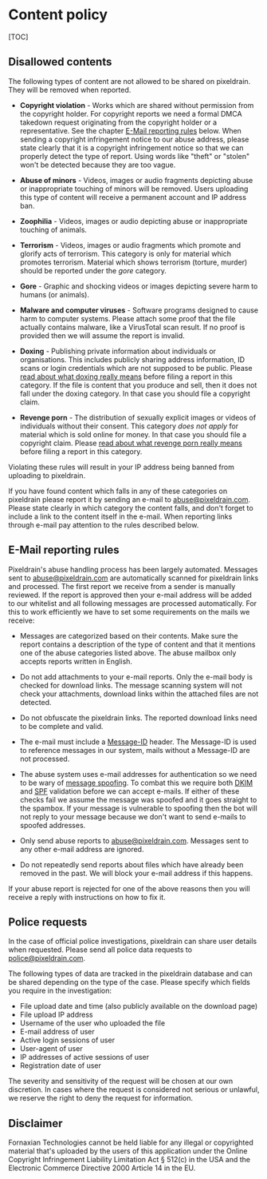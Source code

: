 # Content policy

[TOC]

## Disallowed contents

The following types of content are not allowed to be shared on pixeldrain. They
will be removed when reported.

* **Copyright violation** - Works which are shared without permission from the
  copyright holder. For copyright reports we need a formal DMCA takedown request
  originating from the copyright holder or a representative. See the chapter
  [E-Mail reporting rules](#toc_2) below. When sending a copyright infringement
  notice to our abuse address, please state clearly that it is a copyright
  infringement notice so that we can properly detect the type of report. Using
  words like "theft" or "stolen" won't be detected because they are too vague.

* **Abuse of minors** - Videos, images or audio fragments depicting abuse or
  inappropriate touching of minors will be removed. Users uploading this type of
  content will receive a permanent account and IP address ban.

* **Zoophilia** - Videos, images or audio depicting abuse or inappropriate
  touching of animals.

* **Terrorism** - Videos, images or audio fragments which promote and glorify
  acts of terrorism. This category is only for material which promotes
  terrorism. Material which shows terrorism (torture, murder) should be reported
  under the _gore_ category.

* **Gore** - Graphic and shocking videos or images depicting severe harm to
  humans (or animals).

* **Malware and computer viruses** - Software programs designed to cause harm to
  computer systems. Please attach some proof that the file actually contains
  malware, like a VirusTotal scan result. If no proof is provided then we will
  assume the report is invalid.

* **Doxing** - Publishing private information about individuals or
  organisations. This includes publicly sharing address information, ID scans or
  login credentials which are not supposed to be public. Please [read about what
  doxing really means](https://en.wikipedia.org/wiki/Doxing) before filing a
  report in this category. If the file is content that you produce and sell,
  then it does not fall under the doxing category. In that case you should file
  a copyright claim.

* **Revenge porn** - The distribution of sexually explicit images or videos of
  individuals without their consent. This category _does not apply_ for material
  which is sold online for money. In that case you should file a copyright
  claim. Please [read about what revenge porn really
  means](https://en.wikipedia.org/wiki/Revenge_porn) before filing a report in
  this category.

Violating these rules will result in your IP address being banned from uploading
to pixeldrain.

If you have found content which falls in any of these categories on pixeldrain
please report it by sending an e-mail to
[abuse@pixeldrain.com](mailto:abuse@pixeldrain.com). Please state clearly in
which category the content falls, and don't forget to include a link to the
content itself in the e-mail. When reporting links through e-mail pay attention
to the rules described below.

## E-Mail reporting rules

Pixeldrain's abuse handling process has been largely automated. Messages sent to
[abuse@pixeldrain.com](mailto:abuse@pixeldrain.com) are automatically scanned
for pixeldrain links and processed. The first report we receive from a sender is
manually reviewed. If the report is approved then your e-mail address will be
added to our whitelist and all following messages are processed automatically.
For this to work efficiently we have to set some requirements on the mails we
receive:

* Messages are categorized based on their contents. Make sure the report
  contains a description of the type of content and that it mentions one of the
  abuse categories listed above. The abuse mailbox only accepts reports written
  in English.

* Do not add attachments to your e-mail reports. Only the e-mail body is checked
  for download links. The message scanning system will not check your
  attachments, download links within the attached files are not detected.

* Do not obfuscate the pixeldrain links. The reported download links need to be
  complete and valid.

* The e-mail must include a
  [Message-ID](https://en.wikipedia.org/wiki/Message-ID) header. The Message-ID
  is used to reference messages in our system, mails without a Message-ID are
  not processed.

* The abuse system uses e-mail addresses for authentication so we need to be
  wary of [message spoofing](https://en.wikipedia.org/wiki/Email_spoofing). To
  combat this we require both
  [DKIM](https://en.wikipedia.org/wiki/DomainKeys_Identified_Mail) and
  [SPF](https://en.wikipedia.org/wiki/Sender_Policy_Framework) validation before
  we can accept e-mails. If either of these checks fail we assume the message
  was spoofed and it goes straight to the spambox. If your message is vulnerable
  to spoofing then the bot will not reply to your message because we don't want
  to send e-mails to spoofed addresses.

* Only send abuse reports to
  [abuse@pixeldrain.com](mailto:abuse@pixeldrain.com). Messages sent to any
  other e-mail address are ignored.

* Do not repeatedly send reports about files which have already been removed in
  the past. We will block your e-mail address if this happens.

If your abuse report is rejected for one of the above reasons then you will
receive a reply with instructions on how to fix it.

## Police requests

In the case of official police investigations, pixeldrain can share user
details when requested. Please send all police data requests to
[police@pixeldrain.com](mailto:police@pixeldrain.com).

The following types of data are tracked in the pixeldrain database and can be
shared depending on the type of the case. Please specify which fields you
require in the investigation:

* File upload date and time (also publicly available on the download page)
* File upload IP address
* Username of the user who uploaded the file
* E-mail address of user
* Active login sessions of user
* User-agent of user
* IP addresses of active sessions of user
* Registration date of user

The severity and sensitivity of the request will be chosen at our own
discretion. In cases where the request is considered not serious or unlawful, we
reserve the right to deny the request for information.

## Disclaimer

Fornaxian Technologies cannot be held liable for any illegal or copyrighted
material that's uploaded by the users of this application under the Online
Copyright Infringement Liability Limitation Act § 512\(c) in the USA and the
Electronic Commerce Directive 2000 Article 14 in the EU.
